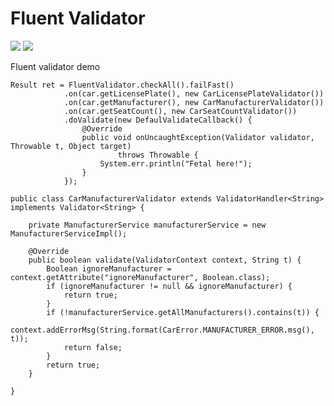 # Fluent Validator
![](https://travis-ci.org/neoremind/fluent-validator.svg?branch=master)
![](https://coveralls.io/repos/neoremind/fluent-validator/badge.svg?branch=master&service=github)

Fluent validator demo

```
Result ret = FluentValidator.checkAll().failFast()
            .on(car.getLicensePlate(), new CarLicensePlateValidator())
            .on(car.getManufacturer(), new CarManufacturerValidator())
            .on(car.getSeatCount(), new CarSeatCountValidator())
            .doValidate(new DefaulValidateCallback() {
                @Override
                public void onUncaughtException(Validator validator, Throwable t, Object target)
                        throws Throwable {
                    System.err.println("Fetal here!");
                }
            });
```
                    

```
public class CarManufacturerValidator extends ValidatorHandler<String> implements Validator<String> {

    private ManufacturerService manufacturerService = new ManufacturerServiceImpl();

    @Override
    public boolean validate(ValidatorContext context, String t) {
        Boolean ignoreManufacturer = context.getAttribute("ignoreManufacturer", Boolean.class);
        if (ignoreManufacturer != null && ignoreManufacturer) {
            return true;
        }
        if (!manufacturerService.getAllManufacturers().contains(t)) {
            context.addErrorMsg(String.format(CarError.MANUFACTURER_ERROR.msg(), t));
            return false;
        }
        return true;
    }

}

```